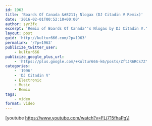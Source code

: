 ```yaml
---
id: 1963
title: 'Boards Of Canada &#8211; Nlogax (DJ Citadin V Remix)'
date: '2016-02-01T00:52:10+00:00'
author: syr3fx
excerpt: 'Remix of Boards Of Canada''s Nlogax by DJ Citadin V.'
layout: post
guid: 'http://kultur666.com/?p=1963'
permalink: '/?p=1963'
publicize_twitter_user:
    - kultur666
publicize_google_plus_url:
    - 'https://plus.google.com/+Kultur666-k6/posts/ZftJR6RCs7Z'
categories:
    - '1996'
    - 'DJ Citadin V'
    - Electronic
    - Music
    - Remix
tags:
    - video
format: video
---
```


\[youtube https://www.youtube.com/watch?v=FLj715fhaPg\]